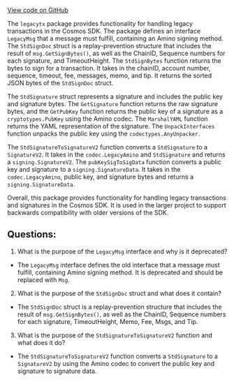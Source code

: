 [View code on GitHub](https://github.com/cosmos/cosmos-sdk/blob/main/x/auth/migrations/legacytx/stdsign.go)

The `legacytx` package provides functionality for handling legacy transactions in the Cosmos SDK. The package defines an interface `LegacyMsg` that a message must fulfill, containing an Amino signing method. The `StdSignDoc` struct is a replay-prevention structure that includes the result of `msg.GetSignBytes()`, as well as the ChainID, Sequence numbers for each signature, and TimeoutHeight. The `StdSignBytes` function returns the bytes to sign for a transaction. It takes in the chainID, account number, sequence, timeout, fee, messages, memo, and tip. It returns the sorted JSON bytes of the `StdSignDoc` struct. 

The `StdSignature` struct represents a signature and includes the public key and signature bytes. The `GetSignature` function returns the raw signature bytes, and the `GetPubKey` function returns the public key of a signature as a `cryptotypes.PubKey` using the Amino codec. The `MarshalYAML` function returns the YAML representation of the signature. The `UnpackInterfaces` function unpacks the public key using the `codectypes.AnyUnpacker`. 

The `StdSignatureToSignatureV2` function converts a `StdSignature` to a `SignatureV2`. It takes in the `codec.LegacyAmino` and `StdSignature` and returns a `signing.SignatureV2`. The `pubKeySigToSigData` function converts a public key and signature to a `signing.SignatureData`. It takes in the `codec.LegacyAmino`, public key, and signature bytes and returns a `signing.SignatureData`. 

Overall, this package provides functionality for handling legacy transactions and signatures in the Cosmos SDK. It is used in the larger project to support backwards compatibility with older versions of the SDK.
## Questions: 
 1. What is the purpose of the `LegacyMsg` interface and why is it deprecated?
- The `LegacyMsg` interface defines the old interface that a message must fulfill, containing Amino signing method. It is deprecated and should be replaced with `Msg`.
2. What is the purpose of the `StdSignDoc` struct and what does it contain?
- The `StdSignDoc` struct is a replay-prevention structure that includes the result of `msg.GetSignBytes()`, as well as the ChainID, Sequence numbers for each signature, TimeoutHeight, Memo, Fee, Msgs, and Tip.
3. What is the purpose of the `StdSignatureToSignatureV2` function and what does it do?
- The `StdSignatureToSignatureV2` function converts a `StdSignature` to a `SignatureV2` by using the Amino codec to convert the public key and signature to signature data.